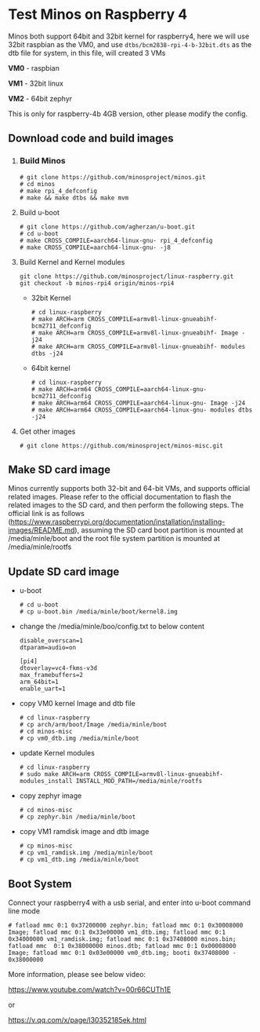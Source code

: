 # Test Minos on Raspberry 4

Minos both support 64bit and 32bit kernel for raspberry4, here we will use 32bit raspbian as the VM0, and use `dtbs/bcm2838-rpi-4-b-32bit.dts`  as the dtb file for system, in this file, will created 3 VMs

**VM0** - raspbian

**VM1** - 32bit linux

**VM2** - 64bit zephyr

This is only for raspberry-4b 4GB version, other please modify the config.

## Download code and build images

1. ### Build Minos

   ```
   # git clone https://github.com/minosproject/minos.git
   # cd minos
   # make rpi_4_defconfig
   # make && make dtbs && make mvm
   ```

2. Build u-boot

   ```
   # git clone https://github.com/agherzan/u-boot.git
   # cd u-boot
   # make CROSS_COMPILE=aarch64-linux-gnu- rpi_4_defconfig
   # make CROSS_COMPILE=aarch64-linux-gnu- -j8
   ```

3. Build Kernel and Kernel modules

   ```
   git clone https://github.com/minosproject/linux-raspberry.git
   git checkout -b minos-rpi4 origin/minos-rpi4
   ```

   - 32bit Kernel

     ```
     # cd linux-raspberry
     # make ARCH=arm CROSS_COMPILE=armv8l-linux-gnueabihf- bcm2711_defconfig
     # make ARCH=arm CROSS_COMPILE=armv8l-linux-gnueabihf- Image -j24
     # make ARCH=arm CROSS_COMPILE=armv8l-linux-gnueabihf- modules dtbs -j24
     ```

   - 64bit kernel

     ```
     # cd linux-raspberry
     # make ARCH=arm64 CROSS_COMPILE=aarch64-linux-gnu- bcm2711_defconfig
     # make ARCH=arm64 CROSS_COMPILE=aarch64-linux-gnu- Image -j24
     # make ARCH=arm64 CROSS_COMPILE=aarch64-linux-gnu- modules dtbs -j24
     ```

4. Get other images

   ```
   # git clone https://github.com/minosproject/minos-misc.git
   ```

## Make SD card image

Minos currently supports both 32-bit and 64-bit VMs, and supports official related images. Please refer to the official documentation to flash the related images to the SD card, and then perform the following steps. The official link is as follows (https://www.raspberrypi.org/documentation/installation/installing-images/README.md), assuming the SD card boot partition is mounted at /media/minle/boot and the root file system partition is mounted at /media/minle/rootfs

## Update SD card image

- u-boot

  ```
  # cd u-boot
  # cp u-boot.bin /media/minle/boot/kernel8.img
  ```

- change the /media/minle/boo/config.txt to below content

  ```
  disable_overscan=1
  dtparam=audio=on
  
  [pi4]
  dtoverlay=vc4-fkms-v3d
  max_framebuffers=2
  arm_64bit=1
  enable_uart=1
  ```

- copy VM0 kernel Image and dtb file

  ```
  # cd linux-raspberry
  # cp arch/arm/boot/Image /media/minle/boot
  # cd minos-misc
  # cp vm0_dtb.img /media/minle/boot
  ```

- update Kernel modules

  ```
  # cd linux-raspberry
  # sudo make ARCH=arm CROSS_COMPILE=armv8l-linux-gnueabihf- modules_install INSTALL_MOD_PATH=/media/minle/rootfs
  ```

- copy zephyr image

  ```
  # cd minos-misc
  # cp zephyr.bin /media/minle/boot
  ```

- copy VM1 ramdisk image and dtb image

  ```
  # cp minos-misc
  # cp vm1_ramdisk.img /media/minle/boot
  # cp vm1_dtb.img /media/minle/boot
  ```

## Boot System

Connect your raspberry4 with a usb serial, and enter into u-boot command line mode

```
# fatload mmc 0:1 0x37200000 zephyr.bin; fatload mmc 0:1 0x30008000 Image; fatload mmc 0:1 0x33e00000 vm1_dtb.img; fatload mmc 0:1 0x34000000 vm1_ramdisk.img; fatload mmc 0:1 0x37408000 minos.bin; fatload mmc  0:1 0x38000000 minos.dtb; fatload mmc 0:1 0x00008000 Image; fatload mmc 0:1 0x03e00000 vm0_dtb.img; booti 0x37408000 - 0x38000000
```

 More information, please see below video:

https://www.youtube.com/watch?v=00r66CUTh1E

or

https://v.qq.com/x/page/l30352185ek.html
